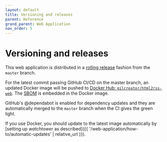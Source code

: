 ```yaml
---
layout: default
title: Versioning and releases
parent: Reference
grand_parent: Web Application
nav_order: 5
---
```


# Versioning and releases

This web application is distributed in a [rolling release](https://en.wikipedia.org/wiki/Rolling_release) fashion from the `master` branch.

For the latest commit passing GitHub CI/CD on the master branch, an updated Docker image will be pushed to [Docker Hub: `gilcreator/html2rss-web`](https://hub.docker.com/r/gilcreator/html2rss-web).
The [SBOM](https://en.wikipedia.org/wiki/Software_supply_chain) is embedded in the Docker image.

GitHub's @dependabot is enabled for dependency updates and they are automatically merged to the `master` branch when the CI gives the green light.

If you use Docker, you should update to the latest image automatically by [setting up _watchtower_ as described]({{ '/web-application/how-to/automatic-updates' | relative_url }}).
